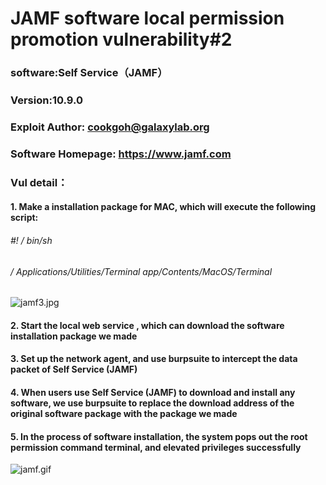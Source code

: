 # JAMF software local permission promotion vulnerability#2
### software:Self Service（JAMF）

### Version:10.9.0

### Exploit Author: cookgoh@galaxylab.org

### Software Homepage: https://www.jamf.com


### Vul detail：
#### 1. Make a installation package for MAC, which will execute the following script:
###### #! / bin/sh
###### / Applications/Utilities/Terminal app/Contents/MacOS/Terminal
![jamf3.jpg](https://github.com/PAGalaxyLab/VulInfo/blob/master/JAMF/jamf3.jpg)
#### 2. Start the local web service , which can download the software installation package we made
#### 3. Set up the network agent, and use burpsuite to intercept the data packet of Self Service (JAMF)
#### 4. When users use Self Service (JAMF) to download and install any software, we use burpsuite to replace the download address of the original software package with the package we made
#### 5. In the process of software installation, the system pops out the root permission command terminal, and  elevated privileges  successfully

![jamf.gif](https://github.com/PAGalaxyLab/VulInfo/blob/master/JAMF/jamf.gif)
